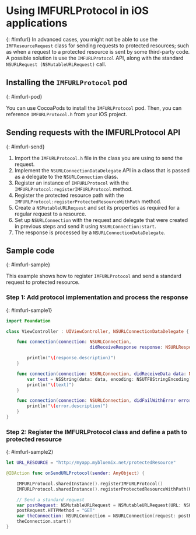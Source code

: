 # Using IMFURLProtocol in iOS applications
{: #imfurl}
In advanced cases, you might not be able to use the `IMFResourceRequest` class for sending requests to protected resources; such as when a request to a protected resource is sent by some third-party code. A possible solution is use the `IMFURLProtocol` API, along with the standard `NSURLRequest (NSMutableURLRequest)` call.

## Installing the `IMFURLProtocol` pod
{: #imfurl-pod}

You can use CocoaPods to install the `IMFURLProtocol` pod. Then, you can reference `IMFURLProtocol.h` from your iOS project.

## Sending requests with the IMFURLProtocol API
{: #imfurl-send}

1. Import the `IMFURLProtocol.h` file in the class you are using to send the request.
2. Implement the `NSURLConnectionDataDelegate` API in a class that is passed as a delegate to the `NSURLConnection` class.
3. Register an instance of `IMFURLProtocol` with the `IMFURLProtocol:registerIMFURLProtocol` method.
4. Register the protected resource path with the `IMFURLProtocol:registerProtectedResourceWithPath` method.
5. Create a `NSMutableURLRequest` and set its properties as required for a regular request to a resource.
6. Set up `NSURLConnection` with the request and delegate that were created in previous steps and send it using `NSURLConnection:start`.
7. The response is processed by a `NSURLConnectionDataDelegate`.

## Sample code
{: #imfurl-sample}

This example shows how to register `IMFURLProtocol` and send a standard request to protected resource.

### Step 1: Add protocol implementation and process the response
{: #imfurl-sample1}
```Swift
import Foundation

class ViewController : UIViewController, NSURLConnectionDataDelegate {

	func connection(connection: NSURLConnection,
								didReceiveResponse response: NSURLResponse) {

		println("\(response.description)")
	}

	func connection(connection: NSURLConnection, didReceiveData data: NSData) {
		var text = NSString(data: data, encoding: NSUTF8StringEncoding)
		println("\(text)")
	}

	func connection(connection: NSURLConnection, didFailWithError error: NSError) {
		println("\(error.description)")
	}
}
```

### Step 2: Register the IMFURLProtocol class and define a path to protected resource
{: #imfurl-sample2}

```Swift
let URL_RESOURCE = "http://myapp.mybluemix.net/protectedResource"

@IBAction func onSendURLProtocol(sender: AnyObject) {

	IMFURLProtocol.sharedInstance().registerIMFURLProtocol()
	IMFURLProtocol.sharedInstance().registerProtectedResourceWithPath(URL_RESOURCE)

	// Send a standard request
	var postRequest: NSMutableURLRequest = NSMutableURLRequest(URL: NSURL(string: URL_RESOURCE)!)
	postRequest.HTTPMethod = "GET"
	var theConnection: NSURLConnection = NSURLConnection(request: postRequest, delegate: self)!
	theConnection.start()
}
```
